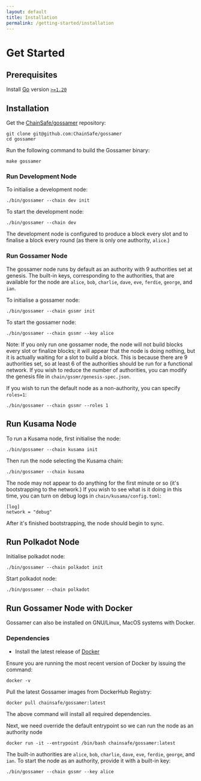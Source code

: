 ```yaml
---
layout: default
title: Installation
permalink: /getting-started/installation
---
```


# Get Started

## Prerequisites

Install [Go](https://go.dev/doc/install) version [`>=1.20`](https://go.dev/dl/#go1.20)

## Installation

Get the <a target="_blank" rel="noopener noreferrer" href="https://github.com/ChainSafe/gossamer">ChainSafe/gossamer</a> repository:

```
git clone git@github.com:ChainSafe/gossamer
cd gossamer
```

Run the following command to build the Gossamer binary:

```
make gossamer
```

### Run Development Node

To initialise a development node:

```
./bin/gossamer --chain dev init
```

To start the development node:

```
./bin/gossamer --chain dev
```

The development node is configured to produce a block every slot and to finalise a block every round (as there is only one authority, `alice`.)

### Run Gossamer Node

The gossamer node runs by default as an authority with 9 authorities set at genesis. The built-in keys, corresponding to the authorities, that are available for the node are `alice`, `bob`, `charlie`, `dave`, `eve`, `ferdie`, `george`, and `ian`.

To initialise a gossamer node:

```
./bin/gossamer --chain gssmr init
```

To start the gossamer node:

```
./bin/gossamer --chain gssmr --key alice
```

Note: If you only run one gossamer node, the node will not build blocks every slot or finalize blocks; it will appear that the node is doing nothing, but it is actually waiting for a slot to build a block. This is because there are 9 authorities set, so at least 6 of the authorities should be run for a functional network. If you wish to reduce the number of authorities, you can modify the genesis file in `chain/gssmr/genesis-spec.json`.

If you wish to run the default node as a non-authority, you can specify `roles=1`:

```
./bin/gossamer --chain gssmr --roles 1
```

## Run Kusama Node

To run a Kusama node, first initialise the node:

```
./bin/gossamer --chain kusama init
```

Then run the node selecting the Kusama chain:

```
./bin/gossamer --chain kusama
```

The node may not appear to do anything for the first minute or so (it's bootstrapping to the network.) If you wish to see what is it doing in this time, you can turn on debug logs in `chain/kusama/config.toml`:

```
[log]
network = "debug"
```

After it's finished bootstrapping, the node should begin to sync.

## Run Polkadot Node

Initialise polkadot node:

```
./bin/gossamer --chain polkadot init
```

Start polkadot node:

```
./bin/gossamer --chain polkadot
```

## Run Gossamer Node with Docker

Gossamer can also be installed on GNU/Linux, MacOS systems with Docker.

### Dependencies

- Install the latest release of [Docker](https://docs.docker.com/get-docker/)

Ensure you are running the most recent version of Docker by issuing the command:

```
docker -v
```

Pull the latest Gossamer images from DockerHub Registry:

```
docker pull chainsafe/gossamer:latest
```

The above command will install all required dependencies.  

Next, we need override the default entrypoint so we can run the node as an authority node

```
docker run -it --entrypoint /bin/bash chainsafe/gossamer:latest
```

The built-in authorities are `alice`, `bob`, `charlie`, `dave`, `eve`, `ferdie`, `george`, and `ian`. To start the node as an authority, provide it with a built-in key:

```
./bin/gossamer --chain gssmr --key alice
```
